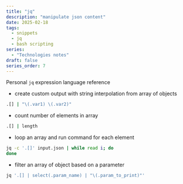 ```yaml
---
title: "jq"
description: "manipulate json content"
date: 2025-02-18
tags:
  - snippets
  - jq
  - bash scripting
series:
  - "Technologies notes"
draft: false
series_order: 7
---
```


Personal `jq` expression language reference

- create custom output with string interpolation from array of objects

```bash
.[] | "\(.var1) \(.var2)"
```

- count number of elements in array

```bash
.[] | length
```

- loop an array and run command for each element

```bash
jq -c '.[]' input.json | while read i; do
done
```

- filter an array of object based on a parameter

```bash
jq '.[] | select(.param_name) | "\(.param_to_print)"'
```
